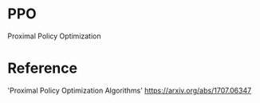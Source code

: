# PPO
Proximal Policy Optimization

# Reference
'Proximal Policy Optimization Algorithms' https://arxiv.org/abs/1707.06347

